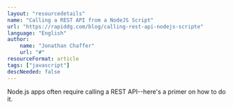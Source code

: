 ```yaml
---
layout: "resourcedetails"
name: "Calling a REST API from a NodeJS Script"
url: "https://rapiddg.com/blog/calling-rest-api-nodejs-scripte"
language: "English"
author:
    name: "Jonathan Chaffer"
    url: "#"
resourceFormat: article
tags: ["javascript"]
descNeeded: false
---
```


Node.js apps often require calling a REST API--here's a primer on how to do it.